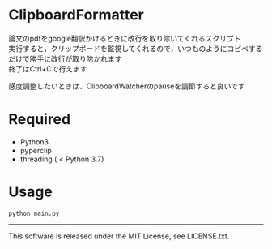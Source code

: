 # ClipboardFormatter
論文のpdfをgoogle翻訳かけるときに改行を取り除いてくれるスクリプト <br>
実行すると，クリップボードを監視してくれるので，いつものようにコピペするだけで勝手に改行が取り除かれます<br>
終了はCtrl+Cで行えます 

感度調整したいときは、ClipboardWatcherのpauseを調節すると良いです
# Required
- Python3
- pyperclip
- threading ( < Python 3.7)

# Usage
``` 
python main.py
```

----------

This software is released under the MIT License, see LICENSE.txt.